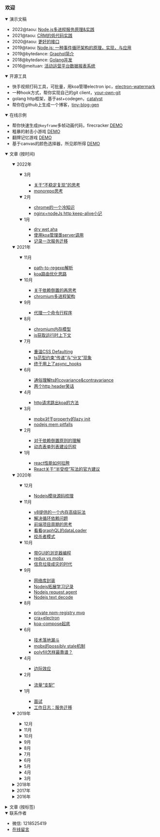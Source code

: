 ### 欢迎

<details open>
    <summary>演示文稿</summary>
    <p>
        <ul>
            <li>
                2022@taou: <a target="_blank" href="https://slides.com/shaomingquan/deck-38a603/">Node.js多进程服务原理&实践</a>
            </li>
            <li>
                2021@taou: <a target="_blank" href="https://slides.com/shaomingquan/deck-4a2b07">CRM的低代码实践</a>
            </li>
            <li>
                2020@taou: <a target="_blank" href="https://slides.com/shaomingquan/deck-0cc907">更好的接口</a>
            </li>
            <li>
                2019@taou: <a target="_blank" href="https://slides.com/shaomingquan/nodejs">Node.js: 一种事件循环架构的原理，实现，与应用</a>
            </li>
            <li>
                2019@bytedance: <a target="_blank" href="https://slides.com/shaomingquan/graphql">Graphql简介</a>
            </li>
            <li>
                2018@bytedance: <a target="_blank" href="https://slides.com/shaomingquan/go-for-jsers-4">Golang并发</a>
            </li>
            <li>
                2016@meituan: <a target="_blank" href="https://slides.com/shaomingquan/echo">活动运营平台数据报表系统</a>
            </li>
        </ul>
    </p>
</details>

<details open>
    <summary>开源工具</summary>
    <p>
    <ul>
        <li>
            快手视频打码工具，可批量，用koa管理electron ipc，<a target="_blank" href="https://github.com/shaomingquan/electron-watermark">electron-watermark</a>
        </li>
        <li>
            一种hook方式，帮你实现自己的git client，<a target="_blank" href="https://github.com/shaomingquan/your-own-git">your-own-git</a>
        </li>
        <li>
            golang http框架，基于ast+codegen，<a target="_blank" href="https://github.com/shaomingquan/catalyst-documentary">catalyst</a>
        </li>
        <li>
            帮你在github上生成一个博客，<a target="_blank" href="https://github.com/shaomingquan/tiny-blog-gen">tiny-blog-gen</a>
        </li>
    </ul>
    </p>
</details>

<details open>
    <summary>在线示例</summary>
    <p>
    <ul>
        <li>
            帮你快速生成<code>@keyframe</code>多帧动画代码，firecracker
            <span class="demo"><a target="_blank" href="http://shaomingquan.github.io/firecracker/">DEMO</a></span>
        </li>
        <li>
            粗暴的射击小游戏
            <span class="demo"><a target="_blank" href="http://shaomingquan.github.io/shotshot/">DEMO</a></span>
        </li>
        <li>
            翻牌记忆游戏
            <span class="demo"><a target="_blank" href="http://shaomingquan.github.io/memgame/">DEMO</a></span>
        </li>
        <li>
            基于canvas的颜色选择器，所见即所得
            <span class="demo"><a target="_blank" href="http://shaomingquan.github.io/canvascolorpicker/">DEMO</a></span>
        </li>
    </ul>
    </p>
</details>
<details open>
    <summary>文章 (按时间)</summary>
    <ul>
        <details open>
    <summary>2022年</summary>
    <ul>
        <details open>
    <summary>3月</summary>
    <ul>
        <ul><li><a href="https://github.com/shaomingquan/articles/blob/master/src/%E5%85%B3%E4%BA%8E%E2%80%9C%E4%B8%8D%E7%A8%B3%E5%AE%9A%E5%A4%8D%E7%8E%B0%E2%80%9D%E7%9A%84%E6%80%9D%E8%80%83.md">关于“不稳定复现”的思考</a><span>&nbsp;</span></li><li><a href="https://github.com/shaomingquan/articles/blob/master/src/monorepo%E6%80%9D%E8%80%83.md">monorepo思考</a><span>&nbsp;</span></li></ul>
    </ul>
</details><details open>
    <summary>2月</summary>
    <ul>
        <ul><li><a href="https://github.com/shaomingquan/articles/blob/master/src/chrome%E7%9A%84%E4%B8%80%E4%B8%AA%E5%86%B7%E7%9F%A5%E8%AF%86.md">chrome的一个冷知识</a><span>&nbsp;</span></li><li><a href="https://github.com/shaomingquan/articles/blob/master/src/nginx%2BnodeJs%20http%20keep-alive%E5%B0%8F%E8%AE%B0.md">nginx+nodeJs http keep-alive小记</a><span>&nbsp;</span></li></ul>
    </ul>
</details><details open>
    <summary>1月</summary>
    <ul>
        <ul><li><a href="https://github.com/shaomingquan/articles/blob/master/src/dry%20wet%20aha.md">dry wet aha</a><span>&nbsp;</span></li><li><a href="https://github.com/shaomingquan/articles/blob/master/src/%E4%BD%BF%E7%94%A8koa%E7%AE%A1%E7%90%86%E7%B1%BBserver%E8%B0%83%E7%94%A8.md">使用koa管理类server调用</a><span>&nbsp;</span></li><li><a href="https://github.com/shaomingquan/articles/blob/master/src/%E8%AE%B0%E5%BD%95%E4%B8%80%E6%AC%A1%E6%9C%8D%E5%8A%A1%E8%BF%81%E7%A7%BB.md">记录一次服务迁移</a><span>&nbsp;</span></li></ul>
    </ul>
</details>
    </ul>
</details><details open>
    <summary>2021年</summary>
    <ul>
        <details open>
    <summary>11月</summary>
    <ul>
        <ul><li><a href="https://github.com/shaomingquan/articles/blob/master/src/path-to-regexp%E8%A7%A3%E6%9E%90.md">path-to-regexp解析</a><span>&nbsp;</span></li><li><a href="https://github.com/shaomingquan/articles/blob/master/src/koa%E8%B7%AF%E7%94%B1%E4%BC%98%E5%8C%96%E6%80%9D%E8%B7%AF.md">koa路由优化思路</a><span>&nbsp;</span></li></ul>
    </ul>
</details><details open>
    <summary>10月</summary>
    <ul>
        <ul><li><a href="https://github.com/shaomingquan/articles/blob/master/src/%E5%85%B3%E4%BA%8E%E4%BE%9D%E8%B5%96%E5%80%92%E7%BD%AE%E7%9A%84%E5%86%8D%E6%80%9D%E8%80%83.md">关于依赖倒置的再思考</a><span>&nbsp;</span></li><li><a href="https://github.com/shaomingquan/articles/blob/master/src/chromium%E5%A4%9A%E8%BF%9B%E7%A8%8B%E6%9E%B6%E6%9E%84.md">chromium多进程架构</a><span>&nbsp;</span></li></ul>
    </ul>
</details><details open>
    <summary>9月</summary>
    <ul>
        <ul><li><a href="https://github.com/shaomingquan/articles/blob/master/src/%E4%BB%A3%E7%90%86%E4%B8%80%E4%B8%AA%E5%91%BD%E4%BB%A4%E8%A1%8C%E7%A8%8B%E5%BA%8F.md">代理一个命令行程序</a><span>&nbsp;</span></li></ul>
    </ul>
</details><details open>
    <summary>8月</summary>
    <ul>
        <ul><li><a href="https://github.com/shaomingquan/articles/blob/master/src/chromium%E5%86%85%E5%AD%98%E6%A8%A1%E5%9E%8B.md">chromium内存模型</a><span>&nbsp;</span></li><li><a href="https://github.com/shaomingquan/articles/blob/master/src/js%E8%8E%B7%E5%8F%96%E8%BF%90%E8%A1%8C%E6%97%B6%E4%B8%8A%E4%B8%8B%E6%96%87.md">js获取运行时上下文</a><span>&nbsp;</span></li></ul>
    </ul>
</details><details open>
    <summary>7月</summary>
    <ul>
        <ul><li><a href="https://github.com/shaomingquan/articles/blob/master/src/%E9%87%8D%E6%B8%A9CSS%20Defaulting.md">重温CSS Defaulting</a><span>&nbsp;</span></li><li><a href="https://github.com/shaomingquan/articles/blob/master/src/ts%E8%8C%83%E5%9E%8B%E7%BA%A6%E6%9D%9F%E2%80%9C%E4%BC%A0%E9%80%92%E2%80%9D%E4%B8%8E%E2%80%9C%E5%88%86%E5%8F%89%E2%80%9D%E7%8E%B0%E8%B1%A1.md">ts范型约束“传递”与“分叉”现象</a><span>&nbsp;</span></li><li><a href="https://github.com/shaomingquan/articles/blob/master/src/%E7%BB%88%E4%BA%8E%E7%94%A8%E4%B8%8A%E4%BA%86async_hooks.md">终于用上了async_hooks</a><span>&nbsp;</span></li></ul>
    </ul>
</details><details open>
    <summary>6月</summary>
    <ul>
        <ul><li><a href="https://github.com/shaomingquan/articles/blob/master/src/%E9%80%9A%E4%BF%97%E7%90%86%E8%A7%A3ts%E7%9A%84covariance%26contravariance.md">通俗理解ts的covariance&contravariance</a><span>&nbsp;</span></li><li><a href="https://github.com/shaomingquan/articles/blob/master/src/%E4%B8%A4%E4%B8%AAhttp%20header%E7%AC%91%E8%AF%9D.md">两个http header笑话</a><span>&nbsp;</span></li></ul>
    </ul>
</details><details open>
    <summary>4月</summary>
    <ul>
        <ul><li><a href="https://github.com/shaomingquan/articles/blob/master/src/http%E8%AF%B7%E6%B1%82%E8%B7%B3%E5%87%BAkoa%E7%9A%84%E6%96%B9%E6%B3%95.md">http请求跳出koa的方法</a><span>&nbsp;</span></li></ul>
    </ul>
</details><details open>
    <summary>3月</summary>
    <ul>
        <ul><li><a href="https://github.com/shaomingquan/articles/blob/master/src/mobx%E5%AF%B9%E4%BA%8Eproperty%E7%9A%84lazy%20init.md">mobx对于property的lazy init</a><span>&nbsp;</span></li><li><a href="https://github.com/shaomingquan/articles/blob/master/src/nodejs%20mem%20pitfalls.md">nodejs mem pitfalls</a><span>&nbsp;</span></li></ul>
    </ul>
</details><details open>
    <summary>2月</summary>
    <ul>
        <ul><li><a href="https://github.com/shaomingquan/articles/blob/master/src/%E5%AF%B9%E4%BA%8E%E4%BE%9D%E8%B5%96%E5%80%92%E7%BD%AE%E5%8E%9F%E5%88%99%E7%9A%84%E7%90%86%E8%A7%A3.md">对于依赖倒置原则的理解</a><span>&nbsp;</span></li><li><a href="https://github.com/shaomingquan/articles/blob/master/src/%E5%8A%A8%E6%80%81%E8%A1%A8%E5%8D%95%E5%88%97%E8%A1%A8%E5%BB%BA%E8%AE%BE%E5%8E%86%E7%A8%8B.md">动态表单列表建设历程</a><span>&nbsp;</span></li></ul>
    </ul>
</details><details open>
    <summary>1月</summary>
    <ul>
        <ul><li><a href="https://github.com/shaomingquan/articles/blob/master/src/react%E6%80%A7%E8%83%BD%E5%A6%82%E4%BD%95%E6%8B%89%E8%83%AF.md">react性能如何拉胯</a><span>&nbsp;</span></li><li><a href="https://github.com/shaomingquan/articles/blob/master/src/React%E5%85%B3%E4%BA%8E%E2%80%9C%E5%8D%8A%E5%8F%97%E6%8E%A7%E2%80%9D%E5%86%99%E6%B3%95%E7%9A%84%E5%AE%98%E6%96%B9%E5%BB%BA%E8%AE%AE.md">React关于“半受控”写法的官方建议</a><span>&nbsp;</span></li></ul>
    </ul>
</details>
    </ul>
</details><details open>
    <summary>2020年</summary>
    <ul>
        <details open>
    <summary>12月</summary>
    <ul>
        <ul><li><a href="https://github.com/shaomingquan/articles/blob/master/src/Nodejs%E6%A8%A1%E5%9D%97%E6%BA%90%E7%A0%81%E6%A2%B3%E7%90%86.md">Nodejs模块源码梳理</a><span>&nbsp;</span></li></ul>
    </ul>
</details><details open>
    <summary>11月</summary>
    <ul>
        <ul><li><a href="https://github.com/shaomingquan/articles/blob/master/src/v8%E6%8F%90%E4%BE%9B%E7%9A%84%E4%B8%80%E4%B8%AA%E5%86%85%E5%AD%98%E9%AB%98%E7%BA%A7%E7%8E%A9%E6%B3%95.md">v8提供的一个内存高级玩法</a><span>&nbsp;</span></li><li><a href="https://github.com/shaomingquan/articles/blob/master/src/%E8%A7%A3%E5%86%B3%E5%BE%AA%E7%8E%AF%E4%BE%9D%E8%B5%96%E9%97%AE%E9%A2%98.md">解决循环依赖问题</a><span>&nbsp;</span></li><li><a href="https://github.com/shaomingquan/articles/blob/master/src/%E5%89%8D%E7%AB%AF%E9%A1%B9%E7%9B%AE%E5%91%A8%E6%9C%9F%E7%9A%84%E6%80%9D%E8%80%83.md">前端项目周期的思考</a><span>&nbsp;</span></li><li><a href="https://github.com/shaomingquan/articles/blob/master/src/%E7%9C%8B%E7%9C%8BgraphQL%E7%9A%84dataLoader.md">看看graphQL的dataLoader</a><span>&nbsp;</span></li><li><a href="https://github.com/shaomingquan/articles/blob/master/src/%E7%BB%9E%E6%9D%80%E8%80%85%E6%A8%A1%E5%BC%8F.md">绞杀者模式</a><span>&nbsp;</span></li></ul>
    </ul>
</details><details open>
    <summary>10月</summary>
    <ul>
        <ul><li><a href="https://github.com/shaomingquan/articles/blob/master/src/%E5%B8%A6GUI%E7%9A%84%E6%B5%8F%E8%A7%88%E5%99%A8%E7%BC%96%E7%A8%8B.md">带GUI的浏览器编程</a><span>&nbsp;</span></li><li><a href="https://github.com/shaomingquan/articles/blob/master/src/redux%20vs%20mobx.md">redux vs mobx</a><span>&nbsp;</span></li><li><a href="https://github.com/shaomingquan/articles/blob/master/src/%E4%BF%A1%E6%81%AF%E5%9E%83%E5%9C%BE%E6%88%90%E7%81%BE%E7%9A%84%E6%97%B6%E4%BB%A3.md">信息垃圾成灾的时代</a><span>&nbsp;</span></li></ul>
    </ul>
</details><details open>
    <summary>9月</summary>
    <ul>
        <ul><li><a href="https://github.com/shaomingquan/articles/blob/master/src/%E7%BD%91%E7%BB%9C%E5%BA%93%E5%B0%81%E8%A3%85.md">网络库封装</a><span>&nbsp;</span></li><li><a href="https://github.com/shaomingquan/articles/blob/master/src/Nodejs%E6%8B%93%E5%B1%95%E5%AD%A6%E4%B9%A0%E8%AE%B0%E5%BD%95.md">Nodejs拓展学习记录</a><span>&nbsp;</span></li><li><a href="https://github.com/shaomingquan/articles/blob/master/src/Nodejs%20request%20agent.md">Nodejs request agent</a><span>&nbsp;</span></li><li><a href="https://github.com/shaomingquan/articles/blob/master/src/Nodejs%20text%20decode.md">Nodejs text decode</a><span>&nbsp;</span></li></ul>
    </ul>
</details><details open>
    <summary>8月</summary>
    <ul>
        <ul><li><a href="https://github.com/shaomingquan/articles/blob/master/src/private%20npm-registry%20mvp.md">private npm-registry mvp</a><span>&nbsp;</span></li><li><a href="https://github.com/shaomingquan/articles/blob/master/src/cra%2Belectron.md">cra+electron</a><span>&nbsp;</span></li><li><a href="https://github.com/shaomingquan/articles/blob/master/src/koa-compose%E8%B5%B7%E5%BA%95.md">koa-compose起底</a><span>&nbsp;</span></li></ul>
    </ul>
</details><details open>
    <summary>6月</summary>
    <ul>
        <ul><li><a href="https://github.com/shaomingquan/articles/blob/master/src/%E6%8A%80%E6%9C%AF%E8%90%BD%E5%9C%B0%E6%BC%8F%E6%96%97.md">技术落地漏斗</a><span>&nbsp;</span></li><li><a href="https://github.com/shaomingquan/articles/blob/master/src/mobx%E7%9A%84possibly%20stale%E6%9C%BA%E5%88%B6.md">mobx的possibly stale机制</a><span>&nbsp;</span></li><li><a href="https://github.com/shaomingquan/articles/blob/master/src/polyfill%E6%80%8E%E6%A0%B7%E6%9C%80%E9%9D%A0%E8%B0%B1%EF%BC%9F.md">polyfill怎样最靠谱？</a><span>&nbsp;</span></li></ul>
    </ul>
</details><details open>
    <summary>4月</summary>
    <ul>
        <ul><li><a href="https://github.com/shaomingquan/articles/blob/master/src/%E8%BE%B9%E9%99%85%E6%95%88%E5%BA%94.md">边际效应</a><span>&nbsp;</span></li></ul>
    </ul>
</details><details open>
    <summary>2月</summary>
    <ul>
        <ul><li><a href="https://github.com/shaomingquan/articles/blob/master/src/%E6%B5%81%E9%87%8F%E2%80%9C%E6%94%AF%E9%85%8D%E2%80%9D.md">流量“支配”</a><span>&nbsp;</span></li></ul>
    </ul>
</details><details open>
    <summary>1月</summary>
    <ul>
        <ul><li><a href="https://github.com/shaomingquan/articles/blob/master/src/%E9%9D%A2%E8%AF%95.md">面试</a><span>&nbsp;</span></li><li><a href="https://github.com/shaomingquan/articles/blob/master/src/%E5%B7%A5%E4%BD%9C%E6%97%A5%E5%BF%97%EF%BC%9A%E6%9C%8D%E5%8A%A1%E8%BF%81%E7%A7%BB.md">工作日志：服务迁移</a><span>&nbsp;</span></li></ul>
    </ul>
</details>
    </ul>
</details><details open>
    <summary>2019年</summary>
    <ul>
        <details >
    <summary>12月</summary>
    <ul>
        <ul><li><a href="https://github.com/shaomingquan/articles/blob/master/src/%E9%87%91%E5%AD%97%E5%A1%94%E5%8E%9F%E7%90%86.md">金字塔原理</a><span>&nbsp;</span></li><li><a href="https://github.com/shaomingquan/articles/blob/master/src/%E5%B7%A5%E4%BD%9C%E6%97%A5%E5%BF%97%EF%BC%9A%E5%BC%82%E6%AD%A5%E4%BC%98%E5%85%88.md">工作日志：异步优先</a><span>&nbsp;</span></li></ul>
    </ul>
</details><details >
    <summary>11月</summary>
    <ul>
        <ul><li><a href="https://github.com/shaomingquan/articles/blob/master/src/%E5%B7%A5%E4%BD%9C%E6%97%A5%E5%BF%97%EF%BC%9Apc%E7%BD%91%E7%AB%99%E4%BC%98%E5%8C%961.0.md">工作日志：pc网站优化1.0</a><span>&nbsp;</span></li><li><a href="https://github.com/shaomingquan/articles/blob/master/src/lazy%20programming.md">lazy programming</a><span>&nbsp;</span></li></ul>
    </ul>
</details><details >
    <summary>10月</summary>
    <ul>
        <ul><li><a href="https://github.com/shaomingquan/articles/blob/master/src/redux%20history%E5%8F%8C%E5%90%91%E7%BB%91%E5%AE%9A%E6%8A%BD%E8%B1%A1.md">redux history双向绑定抽象</a><span>&nbsp;</span></li><li><a href="https://github.com/shaomingquan/articles/blob/master/src/react%E4%BA%8B%E4%BB%B6%E7%9A%84%E5%87%A0%E4%B8%AA%E5%9D%91.md">react事件的几个坑</a><span>&nbsp;</span></li><li><a href="https://github.com/shaomingquan/articles/blob/master/src/%E5%85%B3%E4%BA%8E%E6%95%8F%E6%8D%B7%E5%BC%80%E5%8F%91%E5%AE%9E%E8%B7%B5%E7%9A%84%E4%B8%80%E4%BA%9B%E6%80%9D%E8%80%83.md">关于敏捷开发实践的一些思考</a><span>&nbsp;</span></li><li><a href="https://github.com/shaomingquan/articles/blob/master/src/%E5%85%B3%E4%BA%8E%E8%BD%AF%E4%BB%B6%E8%AE%BE%E8%AE%A1%E2%80%9C%E8%87%AD%E5%91%B3%E2%80%9D%E7%9A%84%E4%B8%80%E4%BA%9B%E6%80%9D%E8%80%83.md">关于软件设计“臭味”的一些思考</a><span>&nbsp;</span></li></ul>
    </ul>
</details><details >
    <summary>9月</summary>
    <ul>
        <ul><li><a href="https://github.com/shaomingquan/articles/blob/master/src/%E6%97%A5%E5%B8%B8%EF%BC%881%EF%BC%89.md">日常（1）</a><span>&nbsp;</span></li><li><a href="https://github.com/shaomingquan/articles/blob/master/src/%E5%B7%A5%E4%BD%9C%E6%97%A5%E5%BF%97%EF%BC%9A%E4%B8%80%E6%AC%A1%E6%9B%B2%E6%8A%98%E7%9A%84%E4%B8%8A%E7%BA%BF.md">工作日志：一次曲折的上线</a><span>&nbsp;</span></li><li><a href="https://github.com/shaomingquan/articles/blob/master/src/Nodejs%E4%B8%AD%E5%BC%82%E6%AD%A5%E6%93%8D%E4%BD%9C%E7%9A%84%E5%BA%95%E5%B1%82%E5%B7%AE%E5%88%AB.md">Nodejs中异步操作的底层差别</a><span>&nbsp;</span></li><li><a href="https://github.com/shaomingquan/articles/blob/master/src/react-tabs%E8%AE%BE%E8%AE%A1%E8%A7%A3%E8%AF%BB.md">react-tabs设计解读</a><span>&nbsp;</span></li><li><a href="https://github.com/shaomingquan/articles/blob/master/src/Nodejs%E4%B8%AD%E7%9A%84%E5%BE%AA%E7%8E%AF%E5%BC%95%E7%94%A8.md">Nodejs中的循环引用</a><span>&nbsp;</span></li></ul>
    </ul>
</details><details >
    <summary>8月</summary>
    <ul>
        <ul><li><a href="https://github.com/shaomingquan/articles/blob/master/src/%E6%96%87%E6%A1%A3%E9%98%85%E8%AF%BB%EF%BC%9Areact%20hooks.md">文档阅读：react hooks</a><span>&nbsp;</span></li></ul>
    </ul>
</details><details >
    <summary>7月</summary>
    <ul>
        <ul><li><a href="https://github.com/shaomingquan/articles/blob/master/src/%E5%8D%9A%E5%AE%A2%E7%BF%BB%E8%AF%91%EF%BC%9A%E5%85%B3%E4%BA%8Enpm%E5%AE%89%E5%85%A8%E6%80%A7%E7%9A%84%E5%8D%81%E4%B8%AA%E6%9C%80%E4%BD%B3%E5%AE%9E%E8%B7%B5.md">博客翻译：关于npm安全性的十个最佳实践</a><span>&nbsp;</span></li><li><a href="https://github.com/shaomingquan/articles/blob/master/src/%E6%95%B0%E6%8D%AE%E4%BA%A7%E5%93%81%E7%9A%84%E7%BB%9F%E4%B8%80%E5%A4%8D%E7%9B%98.md">数据产品的统一复盘</a><span>&nbsp;</span></li></ul>
    </ul>
</details><details >
    <summary>6月</summary>
    <ul>
        <ul><li><a href="https://github.com/shaomingquan/articles/blob/master/src/%E8%BF%99%E4%B8%89%E5%B9%B4.md">这三年</a><span>&nbsp;</span></li><li><a href="https://github.com/shaomingquan/articles/blob/master/src/%E5%8D%9A%E5%AE%A2%E7%BF%BB%E8%AF%91%EF%BC%9Amobx%2Breact%E7%9A%84%E6%9C%80%E4%BD%B3%E5%AE%9E%E8%B7%B5.md">博客翻译：mobx+react的最佳实践</a><span>&nbsp;</span></li></ul>
    </ul>
</details><details >
    <summary>5月</summary>
    <ul>
        <ul><li><a href="https://github.com/shaomingquan/articles/blob/master/src/app%E9%A1%B5%E9%9D%A2%E6%A0%88%E7%AE%A1%E7%90%86%E6%80%9D%E8%B7%AF.md">app页面栈管理思路</a><span>&nbsp;</span></li><li><a href="https://github.com/shaomingquan/articles/blob/master/src/optimize%20pipeline%20cheatSheet.md">optimize pipeline cheatSheet</a><span>&nbsp;</span></li><li><a href="https://github.com/shaomingquan/articles/blob/master/src/%E5%B0%8F%E7%A8%8B%E5%BA%8F%E6%9D%82%E8%B0%88.md">小程序杂谈</a><span>&nbsp;</span></li></ul>
    </ul>
</details><details >
    <summary>4月</summary>
    <ul>
        <ul><li><a href="https://github.com/shaomingquan/articles/blob/master/src/%E6%89%BE%E4%B8%AA%E6%96%B9%E5%BC%8F%E9%99%8D%E4%BD%8E%E4%BD%A0%E7%9A%84%E5%BF%83%E6%99%BA%E6%A8%A1%E5%9E%8B%E5%A4%8D%E6%9D%82%E5%BA%A6.md">找个方式降低你的心智模型复杂度</a><span>&nbsp;</span></li><li><a href="https://github.com/shaomingquan/articles/blob/master/src/9102%E4%BA%86%EF%BC%8C%E6%88%91%E6%8A%8A%E8%BF%99%E4%B8%AA%E5%89%8D%E7%AB%AF%E9%A1%B9%E7%9B%AE%E5%A4%8D%E4%B8%AA%E7%9B%98.md">9102了，我把这个前端项目复个盘</a><span>&nbsp;</span></li></ul>
    </ul>
</details><details >
    <summary>3月</summary>
    <ul>
        <ul><li><a href="https://github.com/shaomingquan/articles/blob/master/src/graphQL%E7%AE%80%E6%9E%90.md">graphQL简析</a><span>&nbsp;</span></li></ul>
    </ul>
</details>
    </ul>
</details><details >
    <summary>2018年</summary>
    <ul>
        <details >
    <summary>12月</summary>
    <ul>
        <ul><li><a href="https://github.com/shaomingquan/articles/blob/master/src/%E5%8D%9A%E5%AE%A2%E7%BF%BB%E8%AF%91%EF%BC%9A%E4%BD%8D%E6%93%8D%E4%BD%9C%E7%AE%97%E6%B3%95.md">博客翻译：位操作算法</a><span>&nbsp;</span></li></ul>
    </ul>
</details><details >
    <summary>11月</summary>
    <ul>
        <ul><li><a href="https://github.com/shaomingquan/articles/blob/master/src/ss%E6%90%AD%E5%BB%BA%E5%BF%AB%E9%80%9F%E6%95%99%E7%A8%8B.md">ss搭建快速教程</a><span>&nbsp;</span></li></ul>
    </ul>
</details><details >
    <summary>10月</summary>
    <ul>
        <ul><li><a href="https://github.com/shaomingquan/articles/blob/master/src/%E5%8E%BB%E9%99%A4%E6%BB%9A%E5%8A%A8%E7%95%99%E7%99%BD.md">去除滚动留白</a><span>&nbsp;</span></li><li><a href="https://github.com/shaomingquan/articles/blob/master/src/go%20underscore%E8%A7%A3%E6%9E%90--go%20reflect%E9%AA%9A%E6%93%8D%E4%BD%9C.md">go underscore解析--go reflect骚操作</a><span>&nbsp;</span></li></ul>
    </ul>
</details><details >
    <summary>9月</summary>
    <ul>
        <ul><li><a href="https://github.com/shaomingquan/articles/blob/master/src/%E8%BF%99%E4%B8%AA%E9%A1%B9%E7%9B%AE%E5%B7%AE%E7%82%B9%E5%B4%A9%E4%BA%86.md">这个项目差点崩了</a><span>&nbsp;</span></li></ul>
    </ul>
</details><details >
    <summary>8月</summary>
    <ul>
        <ul><li><a href="https://github.com/shaomingquan/articles/blob/master/src/go%20%E5%B9%B6%E5%8F%91.md">go 并发</a><span>&nbsp;</span></li><li><a href="https://github.com/shaomingquan/articles/blob/master/src/golang%20range%E7%9A%84%E5%9D%91.md">golang range的坑</a><span>&nbsp;</span></li><li><a href="https://github.com/shaomingquan/articles/blob/master/src/go%20%E6%8C%87%E9%92%88%E5%8D%87%E7%BA%A7.md">go 指针升级</a><span>&nbsp;</span></li></ul>
    </ul>
</details><details >
    <summary>5月</summary>
    <ul>
        <ul><li><a href="https://github.com/shaomingquan/articles/blob/master/src/%E5%85%B3%E4%BA%8Ego%E7%9A%84append%E5%9D%91%E7%9A%84%E5%90%AF%E7%A4%BA.md">关于go的append坑的启示</a><span>&nbsp;</span></li></ul>
    </ul>
</details><details >
    <summary>4月</summary>
    <ul>
        <ul><li><a href="https://github.com/shaomingquan/articles/blob/master/src/%E7%9F%A5%E8%AF%86%E5%9B%BE%E8%B0%B1%E8%B0%83%E7%A0%94.md">知识图谱调研</a><span>&nbsp;</span></li></ul>
    </ul>
</details><details >
    <summary>1月</summary>
    <ul>
        <ul><li><a href="https://github.com/shaomingquan/articles/blob/master/src/%E4%B8%80%E7%A7%8D%E8%87%AA%E5%AE%9A%E4%B9%89%E7%B4%A2%E5%BC%95%E7%9A%84%E6%96%B9%E6%A1%88.md">一种自定义索引的方案</a><span>&nbsp;</span></li></ul>
    </ul>
</details>
    </ul>
</details><details >
    <summary>2017年</summary>
    <ul>
        <details >
    <summary>12月</summary>
    <ul>
        <ul><li><a href="https://github.com/shaomingquan/articles/blob/master/src/%E4%BA%AC%E4%B8%9Ctech%20day%202017%E5%8F%82%E4%BC%9A%E8%AE%B0%E5%BD%95.md">京东tech day 2017参会记录</a><span>&nbsp;</span></li><li><a href="https://github.com/shaomingquan/articles/blob/master/src/%E8%AF%B4%E4%B8%80%E4%B8%AA%E7%AE%80%E5%8D%95%E7%9A%84%E8%A7%A3%E8%80%A6%E6%A8%A1%E5%9E%8B.md">说一个简单的解耦模型</a><span>&nbsp;</span></li><li><a href="https://github.com/shaomingquan/articles/blob/master/src/2017-11-24%20%E9%9D%92%E5%B2%9B%E4%B8%89%E6%97%A5%E8%A1%8C.md">2017-11-24 青岛三日行</a><span>&nbsp;</span></li></ul>
    </ul>
</details><details >
    <summary>7月</summary>
    <ul>
        <ul><li><a href="https://github.com/shaomingquan/articles/blob/master/src/%E5%B7%A5%E4%BD%9C%E7%AC%AC%E4%B8%80%E5%B9%B4%E7%9A%84%E4%B8%80%E4%BA%9B%E6%80%9D%E8%80%83.md">工作第一年的一些思考</a><span>&nbsp;</span></li><li><a href="https://github.com/shaomingquan/articles/blob/master/src/%E4%B8%80%E4%B8%AA%E5%BB%B6%E8%BF%9F%E5%93%8D%E5%BA%94%E5%BC%95%E5%8F%91%E7%9A%84%E6%80%9D%E8%80%83.md">一个延迟响应引发的思考</a><span>&nbsp;</span></li></ul>
    </ul>
</details><details >
    <summary>5月</summary>
    <ul>
        <ul><li><a href="https://github.com/shaomingquan/articles/blob/master/src/%E8%B0%88%E8%B0%88webassembly.md">谈谈webassembly</a><span>&nbsp;</span></li></ul>
    </ul>
</details><details >
    <summary>2月</summary>
    <ul>
        <ul><li><a href="https://github.com/shaomingquan/articles/blob/master/src/%E7%AE%80%E8%B0%88js%E9%80%92%E5%BD%92%E4%BC%98%E5%8C%96.md">简谈js递归优化</a><span>&nbsp;</span></li></ul>
    </ul>
</details>
    </ul>
</details><details >
    <summary>2016年</summary>
    <ul>
        <details >
    <summary>12月</summary>
    <ul>
        <ul><li><a href="https://github.com/shaomingquan/articles/blob/master/src/%E9%AC%BC%E7%95%9C%E4%B8%8D%E5%AE%8C%E5%85%A8%E6%8C%87%E5%8D%97.md">鬼畜不完全指南</a><span>&nbsp;</span></li><li><a href="https://github.com/shaomingquan/articles/blob/master/src/%E9%87%8D%E6%96%B0%E6%80%9D%E8%80%83%E5%9C%B0%E5%9D%80%E6%A0%8F.md">重新思考地址栏</a><span>&nbsp;</span></li><li><a href="https://github.com/shaomingquan/articles/blob/master/src/%E8%B7%9F%E4%BB%8E%E2%80%9C%E9%BB%98%E8%AE%A4%E2%80%9D.md">跟从“默认”</a><span>&nbsp;</span></li></ul>
    </ul>
</details><details >
    <summary>10月</summary>
    <ul>
        <ul><li><a href="https://github.com/shaomingquan/articles/blob/master/src/%E8%A7%86%E5%B7%AE%E6%BB%9A%E5%8A%A8%E7%9A%84n%E7%A7%8D%E5%AE%9E%E7%8E%B0.md">视差滚动的n种实现</a><span>&nbsp;</span></li><li><a href="https://github.com/shaomingquan/articles/blob/master/src/%E4%BB%A3%E7%A0%81review%E6%97%B6%E9%9C%80%E8%A6%81%E6%B3%A8%E6%84%8F%E7%9A%84%E5%87%A0%E4%B8%AA%E7%82%B9.md">代码review时需要注意的几个点</a><span>&nbsp;</span></li></ul>
    </ul>
</details><details >
    <summary>8月</summary>
    <ul>
        <ul><li><a href="https://github.com/shaomingquan/articles/blob/master/src/30%E8%A1%8C%E5%AE%9E%E7%8E%B0ejs%E5%BC%8F%E6%A8%A1%E6%9D%BF%E5%BC%95%E6%93%8E.md">30行实现ejs式模板引擎</a><span>&nbsp;</span></li><li><a href="https://github.com/shaomingquan/articles/blob/master/src/%E4%BA%A4%E4%BA%92%E4%B8%AD%E7%9A%84%E6%8E%A0%E8%BF%87%E6%95%88%E6%9E%9C.md">交互中的掠过效果</a><span>&nbsp;</span></li></ul>
    </ul>
</details><details >
    <summary>7月</summary>
    <ul>
        <ul><li><a href="https://github.com/shaomingquan/articles/blob/master/src/%E6%89%AF%E6%B7%A1%E4%BA%A4%E4%BA%92%E5%90%88%E9%9B%86.md">扯淡交互合集</a><span>&nbsp;</span></li><li><a href="https://github.com/shaomingquan/articles/blob/master/src/%E6%88%91%E4%B8%BA%E5%95%A5%E4%B8%8D%E7%94%A8%E5%AE%89%E5%8D%93.md">我为啥不用安卓</a><span>&nbsp;</span></li><li><a href="https://github.com/shaomingquan/articles/blob/master/src/Webpack%E7%BA%BF%E4%B8%8A%E7%BA%BF%E4%B8%8B%E7%AD%96%E7%95%A5.md">Webpack线上线下策略</a><span>&nbsp;</span></li></ul>
    </ul>
</details><details >
    <summary>6月</summary>
    <ul>
        <ul><li><a href="https://github.com/shaomingquan/articles/blob/master/src/%E7%BA%AFcss%E5%AE%9E%E7%8E%B0%E6%9B%B2%E7%BA%BF%E8%B7%AF%E5%BE%84.md">纯css实现曲线路径</a><span>&nbsp;</span></li></ul>
    </ul>
</details>
    </ul>
</details>
    </ul>
</details><details >
    <summary>文章 (按标签)</summary>
    <ul>
        <details >
    <summary>生活</summary>
    <ul>
        <ul><li><a href="https://github.com/shaomingquan/articles/blob/master/src/%E6%97%A5%E5%B8%B8%EF%BC%881%EF%BC%89.md">日常（1）</a><span>&nbsp;[2019-9-30]</span></li><li><a href="https://github.com/shaomingquan/articles/blob/master/src/2017-11-24%20%E9%9D%92%E5%B2%9B%E4%B8%89%E6%97%A5%E8%A1%8C.md">2017-11-24 青岛三日行</a><span>&nbsp;[2017-12-2]</span></li></ul>
    </ul>
</details><details >
    <summary>javascript</summary>
    <ul>
        <ul><li><a href="https://github.com/shaomingquan/articles/blob/master/src/mobx%E5%AF%B9%E4%BA%8Eproperty%E7%9A%84lazy%20init.md">mobx对于property的lazy init</a><span>&nbsp;[2021-3-15]</span></li><li><a href="https://github.com/shaomingquan/articles/blob/master/src/nodejs%20mem%20pitfalls.md">nodejs mem pitfalls</a><span>&nbsp;[2021-3-11]</span></li><li><a href="https://github.com/shaomingquan/articles/blob/master/src/react%E6%80%A7%E8%83%BD%E5%A6%82%E4%BD%95%E6%8B%89%E8%83%AF.md">react性能如何拉胯</a><span>&nbsp;[2021-1-9]</span></li><li><a href="https://github.com/shaomingquan/articles/blob/master/src/React%E5%85%B3%E4%BA%8E%E2%80%9C%E5%8D%8A%E5%8F%97%E6%8E%A7%E2%80%9D%E5%86%99%E6%B3%95%E7%9A%84%E5%AE%98%E6%96%B9%E5%BB%BA%E8%AE%AE.md">React关于“半受控”写法的官方建议</a><span>&nbsp;[2021-1-4]</span></li><li><a href="https://github.com/shaomingquan/articles/blob/master/src/v8%E6%8F%90%E4%BE%9B%E7%9A%84%E4%B8%80%E4%B8%AA%E5%86%85%E5%AD%98%E9%AB%98%E7%BA%A7%E7%8E%A9%E6%B3%95.md">v8提供的一个内存高级玩法</a><span>&nbsp;[2020-11-28]</span></li><li><a href="https://github.com/shaomingquan/articles/blob/master/src/%E8%A7%A3%E5%86%B3%E5%BE%AA%E7%8E%AF%E4%BE%9D%E8%B5%96%E9%97%AE%E9%A2%98.md">解决循环依赖问题</a><span>&nbsp;[2020-11-26]</span></li><li><a href="https://github.com/shaomingquan/articles/blob/master/src/%E7%9C%8B%E7%9C%8BgraphQL%E7%9A%84dataLoader.md">看看graphQL的dataLoader</a><span>&nbsp;[2020-11-5]</span></li><li><a href="https://github.com/shaomingquan/articles/blob/master/src/cra%2Belectron.md">cra+electron</a><span>&nbsp;[2020-8-12]</span></li><li><a href="https://github.com/shaomingquan/articles/blob/master/src/mobx%E7%9A%84possibly%20stale%E6%9C%BA%E5%88%B6.md">mobx的possibly stale机制</a><span>&nbsp;[2020-6-18]</span></li><li><a href="https://github.com/shaomingquan/articles/blob/master/src/polyfill%E6%80%8E%E6%A0%B7%E6%9C%80%E9%9D%A0%E8%B0%B1%EF%BC%9F.md">polyfill怎样最靠谱？</a><span>&nbsp;[2020-6-7]</span></li><li><a href="https://github.com/shaomingquan/articles/blob/master/src/redux%20history%E5%8F%8C%E5%90%91%E7%BB%91%E5%AE%9A%E6%8A%BD%E8%B1%A1.md">redux history双向绑定抽象</a><span>&nbsp;[2019-10-29]</span></li><li><a href="https://github.com/shaomingquan/articles/blob/master/src/react%E4%BA%8B%E4%BB%B6%E7%9A%84%E5%87%A0%E4%B8%AA%E5%9D%91.md">react事件的几个坑</a><span>&nbsp;[2019-10-22]</span></li><li><a href="https://github.com/shaomingquan/articles/blob/master/src/react-tabs%E8%AE%BE%E8%AE%A1%E8%A7%A3%E8%AF%BB.md">react-tabs设计解读</a><span>&nbsp;[2019-9-12]</span></li><li><a href="https://github.com/shaomingquan/articles/blob/master/src/%E6%96%87%E6%A1%A3%E9%98%85%E8%AF%BB%EF%BC%9Areact%20hooks.md">文档阅读：react hooks</a><span>&nbsp;[2019-8-5]</span></li><li><a href="https://github.com/shaomingquan/articles/blob/master/src/app%E9%A1%B5%E9%9D%A2%E6%A0%88%E7%AE%A1%E7%90%86%E6%80%9D%E8%B7%AF.md">app页面栈管理思路</a><span>&nbsp;[2019-5-23]</span></li><li><a href="https://github.com/shaomingquan/articles/blob/master/src/optimize%20pipeline%20cheatSheet.md">optimize pipeline cheatSheet</a><span>&nbsp;[2019-5-21]</span></li><li><a href="https://github.com/shaomingquan/articles/blob/master/src/graphQL%E7%AE%80%E6%9E%90.md">graphQL简析</a><span>&nbsp;[2019-3-20]</span></li><li><a href="https://github.com/shaomingquan/articles/blob/master/src/%E7%9F%A5%E8%AF%86%E5%9B%BE%E8%B0%B1%E8%B0%83%E7%A0%94.md">知识图谱调研</a><span>&nbsp;[2018-4-30]</span></li><li><a href="https://github.com/shaomingquan/articles/blob/master/src/%E8%AF%B4%E4%B8%80%E4%B8%AA%E7%AE%80%E5%8D%95%E7%9A%84%E8%A7%A3%E8%80%A6%E6%A8%A1%E5%9E%8B.md">说一个简单的解耦模型</a><span>&nbsp;[2017-12-7]</span></li><li><a href="https://github.com/shaomingquan/articles/blob/master/src/%E8%B0%88%E8%B0%88webassembly.md">谈谈webassembly</a><span>&nbsp;[2017-5-24]</span></li><li><a href="https://github.com/shaomingquan/articles/blob/master/src/%E7%AE%80%E8%B0%88js%E9%80%92%E5%BD%92%E4%BC%98%E5%8C%96.md">简谈js递归优化</a><span>&nbsp;[2017-2-2]</span></li><li><a href="https://github.com/shaomingquan/articles/blob/master/src/%E4%BB%A3%E7%A0%81review%E6%97%B6%E9%9C%80%E8%A6%81%E6%B3%A8%E6%84%8F%E7%9A%84%E5%87%A0%E4%B8%AA%E7%82%B9.md">代码review时需要注意的几个点</a><span>&nbsp;[2016-10-9]</span></li><li><a href="https://github.com/shaomingquan/articles/blob/master/src/30%E8%A1%8C%E5%AE%9E%E7%8E%B0ejs%E5%BC%8F%E6%A8%A1%E6%9D%BF%E5%BC%95%E6%93%8E.md">30行实现ejs式模板引擎</a><span>&nbsp;[2016-8-20]</span></li><li><a href="https://github.com/shaomingquan/articles/blob/master/src/%E4%BA%A4%E4%BA%92%E4%B8%AD%E7%9A%84%E6%8E%A0%E8%BF%87%E6%95%88%E6%9E%9C.md">交互中的掠过效果</a><span>&nbsp;[2016-8-2]</span></li><li><a href="https://github.com/shaomingquan/articles/blob/master/src/Webpack%E7%BA%BF%E4%B8%8A%E7%BA%BF%E4%B8%8B%E7%AD%96%E7%95%A5.md">Webpack线上线下策略</a><span>&nbsp;[2016-7-2]</span></li></ul>
    </ul>
</details><details >
    <summary>思考</summary>
    <ul>
        <ul><li><a href="https://github.com/shaomingquan/articles/blob/master/src/%E5%85%B3%E4%BA%8E%E2%80%9C%E4%B8%8D%E7%A8%B3%E5%AE%9A%E5%A4%8D%E7%8E%B0%E2%80%9D%E7%9A%84%E6%80%9D%E8%80%83.md">关于“不稳定复现”的思考</a><span>&nbsp;[2022-3-27]</span></li><li><a href="https://github.com/shaomingquan/articles/blob/master/src/%E5%85%B3%E4%BA%8E%E4%BE%9D%E8%B5%96%E5%80%92%E7%BD%AE%E7%9A%84%E5%86%8D%E6%80%9D%E8%80%83.md">关于依赖倒置的再思考</a><span>&nbsp;[2021-10-27]</span></li><li><a href="https://github.com/shaomingquan/articles/blob/master/src/%E5%AF%B9%E4%BA%8E%E4%BE%9D%E8%B5%96%E5%80%92%E7%BD%AE%E5%8E%9F%E5%88%99%E7%9A%84%E7%90%86%E8%A7%A3.md">对于依赖倒置原则的理解</a><span>&nbsp;[2021-2-27]</span></li><li><a href="https://github.com/shaomingquan/articles/blob/master/src/%E5%8A%A8%E6%80%81%E8%A1%A8%E5%8D%95%E5%88%97%E8%A1%A8%E5%BB%BA%E8%AE%BE%E5%8E%86%E7%A8%8B.md">动态表单列表建设历程</a><span>&nbsp;[2021-2-4]</span></li><li><a href="https://github.com/shaomingquan/articles/blob/master/src/%E4%BF%A1%E6%81%AF%E5%9E%83%E5%9C%BE%E6%88%90%E7%81%BE%E7%9A%84%E6%97%B6%E4%BB%A3.md">信息垃圾成灾的时代</a><span>&nbsp;[2020-10-6]</span></li><li><a href="https://github.com/shaomingquan/articles/blob/master/src/%E5%B7%A5%E4%BD%9C%E6%97%A5%E5%BF%97%EF%BC%9A%E5%BC%82%E6%AD%A5%E4%BC%98%E5%85%88.md">工作日志：异步优先</a><span>&nbsp;[2019-12-20]</span></li><li><a href="https://github.com/shaomingquan/articles/blob/master/src/%E5%B7%A5%E4%BD%9C%E6%97%A5%E5%BF%97%EF%BC%9Apc%E7%BD%91%E7%AB%99%E4%BC%98%E5%8C%961.0.md">工作日志：pc网站优化1.0</a><span>&nbsp;[2019-11-29]</span></li><li><a href="https://github.com/shaomingquan/articles/blob/master/src/lazy%20programming.md">lazy programming</a><span>&nbsp;[2019-11-8]</span></li><li><a href="https://github.com/shaomingquan/articles/blob/master/src/%E5%85%B3%E4%BA%8E%E6%95%8F%E6%8D%B7%E5%BC%80%E5%8F%91%E5%AE%9E%E8%B7%B5%E7%9A%84%E4%B8%80%E4%BA%9B%E6%80%9D%E8%80%83.md">关于敏捷开发实践的一些思考</a><span>&nbsp;[2019-10-12]</span></li><li><a href="https://github.com/shaomingquan/articles/blob/master/src/%E5%85%B3%E4%BA%8E%E8%BD%AF%E4%BB%B6%E8%AE%BE%E8%AE%A1%E2%80%9C%E8%87%AD%E5%91%B3%E2%80%9D%E7%9A%84%E4%B8%80%E4%BA%9B%E6%80%9D%E8%80%83.md">关于软件设计“臭味”的一些思考</a><span>&nbsp;[2019-10-12]</span></li><li><a href="https://github.com/shaomingquan/articles/blob/master/src/%E8%BF%99%E4%B8%89%E5%B9%B4.md">这三年</a><span>&nbsp;[2019-6-20]</span></li><li><a href="https://github.com/shaomingquan/articles/blob/master/src/%E6%89%BE%E4%B8%AA%E6%96%B9%E5%BC%8F%E9%99%8D%E4%BD%8E%E4%BD%A0%E7%9A%84%E5%BF%83%E6%99%BA%E6%A8%A1%E5%9E%8B%E5%A4%8D%E6%9D%82%E5%BA%A6.md">找个方式降低你的心智模型复杂度</a><span>&nbsp;[2019-4-25]</span></li><li><a href="https://github.com/shaomingquan/articles/blob/master/src/9102%E4%BA%86%EF%BC%8C%E6%88%91%E6%8A%8A%E8%BF%99%E4%B8%AA%E5%89%8D%E7%AB%AF%E9%A1%B9%E7%9B%AE%E5%A4%8D%E4%B8%AA%E7%9B%98.md">9102了，我把这个前端项目复个盘</a><span>&nbsp;[2019-4-13]</span></li><li><a href="https://github.com/shaomingquan/articles/blob/master/src/%E8%BF%99%E4%B8%AA%E9%A1%B9%E7%9B%AE%E5%B7%AE%E7%82%B9%E5%B4%A9%E4%BA%86.md">这个项目差点崩了</a><span>&nbsp;[2018-9-15]</span></li><li><a href="https://github.com/shaomingquan/articles/blob/master/src/%E4%B8%80%E7%A7%8D%E8%87%AA%E5%AE%9A%E4%B9%89%E7%B4%A2%E5%BC%95%E7%9A%84%E6%96%B9%E6%A1%88.md">一种自定义索引的方案</a><span>&nbsp;[2018-1-5]</span></li><li><a href="https://github.com/shaomingquan/articles/blob/master/src/%E4%BA%AC%E4%B8%9Ctech%20day%202017%E5%8F%82%E4%BC%9A%E8%AE%B0%E5%BD%95.md">京东tech day 2017参会记录</a><span>&nbsp;[2017-12-14]</span></li><li><a href="https://github.com/shaomingquan/articles/blob/master/src/%E5%B7%A5%E4%BD%9C%E7%AC%AC%E4%B8%80%E5%B9%B4%E7%9A%84%E4%B8%80%E4%BA%9B%E6%80%9D%E8%80%83.md">工作第一年的一些思考</a><span>&nbsp;[2017-7-23]</span></li><li><a href="https://github.com/shaomingquan/articles/blob/master/src/%E4%B8%80%E4%B8%AA%E5%BB%B6%E8%BF%9F%E5%93%8D%E5%BA%94%E5%BC%95%E5%8F%91%E7%9A%84%E6%80%9D%E8%80%83.md">一个延迟响应引发的思考</a><span>&nbsp;[2017-7-11]</span></li><li><a href="https://github.com/shaomingquan/articles/blob/master/src/%E8%B7%9F%E4%BB%8E%E2%80%9C%E9%BB%98%E8%AE%A4%E2%80%9D.md">跟从“默认”</a><span>&nbsp;[2016-12-2]</span></li><li><a href="https://github.com/shaomingquan/articles/blob/master/src/%E6%89%AF%E6%B7%A1%E4%BA%A4%E4%BA%92%E5%90%88%E9%9B%86.md">扯淡交互合集</a><span>&nbsp;[2016-7-18]</span></li><li><a href="https://github.com/shaomingquan/articles/blob/master/src/%E6%88%91%E4%B8%BA%E5%95%A5%E4%B8%8D%E7%94%A8%E5%AE%89%E5%8D%93.md">我为啥不用安卓</a><span>&nbsp;[2016-7-5]</span></li></ul>
    </ul>
</details><details >
    <summary>nodejs</summary>
    <ul>
        <ul><li><a href="https://github.com/shaomingquan/articles/blob/master/src/chrome%E7%9A%84%E4%B8%80%E4%B8%AA%E5%86%B7%E7%9F%A5%E8%AF%86.md">chrome的一个冷知识</a><span>&nbsp;[2022-2-12]</span></li><li><a href="https://github.com/shaomingquan/articles/blob/master/src/nginx%2BnodeJs%20http%20keep-alive%E5%B0%8F%E8%AE%B0.md">nginx+nodeJs http keep-alive小记</a><span>&nbsp;[2022-2-11]</span></li><li><a href="https://github.com/shaomingquan/articles/blob/master/src/%E4%BD%BF%E7%94%A8koa%E7%AE%A1%E7%90%86%E7%B1%BBserver%E8%B0%83%E7%94%A8.md">使用koa管理类server调用</a><span>&nbsp;[2022-1-24]</span></li><li><a href="https://github.com/shaomingquan/articles/blob/master/src/path-to-regexp%E8%A7%A3%E6%9E%90.md">path-to-regexp解析</a><span>&nbsp;[2021-11-3]</span></li><li><a href="https://github.com/shaomingquan/articles/blob/master/src/koa%E8%B7%AF%E7%94%B1%E4%BC%98%E5%8C%96%E6%80%9D%E8%B7%AF.md">koa路由优化思路</a><span>&nbsp;[2021-11-1]</span></li><li><a href="https://github.com/shaomingquan/articles/blob/master/src/%E4%BB%A3%E7%90%86%E4%B8%80%E4%B8%AA%E5%91%BD%E4%BB%A4%E8%A1%8C%E7%A8%8B%E5%BA%8F.md">代理一个命令行程序</a><span>&nbsp;[2021-9-26]</span></li><li><a href="https://github.com/shaomingquan/articles/blob/master/src/http%E8%AF%B7%E6%B1%82%E8%B7%B3%E5%87%BAkoa%E7%9A%84%E6%96%B9%E6%B3%95.md">http请求跳出koa的方法</a><span>&nbsp;[2021-4-25]</span></li><li><a href="https://github.com/shaomingquan/articles/blob/master/src/Nodejs%E6%A8%A1%E5%9D%97%E6%BA%90%E7%A0%81%E6%A2%B3%E7%90%86.md">Nodejs模块源码梳理</a><span>&nbsp;[2020-12-31]</span></li><li><a href="https://github.com/shaomingquan/articles/blob/master/src/Nodejs%E6%8B%93%E5%B1%95%E5%AD%A6%E4%B9%A0%E8%AE%B0%E5%BD%95.md">Nodejs拓展学习记录</a><span>&nbsp;[2020-9-20]</span></li><li><a href="https://github.com/shaomingquan/articles/blob/master/src/Nodejs%20request%20agent.md">Nodejs request agent</a><span>&nbsp;[2020-9-6]</span></li><li><a href="https://github.com/shaomingquan/articles/blob/master/src/Nodejs%20text%20decode.md">Nodejs text decode</a><span>&nbsp;[2020-9-2]</span></li><li><a href="https://github.com/shaomingquan/articles/blob/master/src/private%20npm-registry%20mvp.md">private npm-registry mvp</a><span>&nbsp;[2020-8-27]</span></li><li><a href="https://github.com/shaomingquan/articles/blob/master/src/koa-compose%E8%B5%B7%E5%BA%95.md">koa-compose起底</a><span>&nbsp;[2020-8-8]</span></li><li><a href="https://github.com/shaomingquan/articles/blob/master/src/Nodejs%E4%B8%AD%E5%BC%82%E6%AD%A5%E6%93%8D%E4%BD%9C%E7%9A%84%E5%BA%95%E5%B1%82%E5%B7%AE%E5%88%AB.md">Nodejs中异步操作的底层差别</a><span>&nbsp;[2019-9-21]</span></li><li><a href="https://github.com/shaomingquan/articles/blob/master/src/Nodejs%E4%B8%AD%E7%9A%84%E5%BE%AA%E7%8E%AF%E5%BC%95%E7%94%A8.md">Nodejs中的循环引用</a><span>&nbsp;[2019-9-2]</span></li></ul>
    </ul>
</details><details >
    <summary>js</summary>
    <ul>
        <ul><li><a href="https://github.com/shaomingquan/articles/blob/master/src/monorepo%E6%80%9D%E8%80%83.md">monorepo思考</a><span>&nbsp;[2022-3-2]</span></li><li><a href="https://github.com/shaomingquan/articles/blob/master/src/chromium%E5%86%85%E5%AD%98%E6%A8%A1%E5%9E%8B.md">chromium内存模型</a><span>&nbsp;[2021-8-31]</span></li><li><a href="https://github.com/shaomingquan/articles/blob/master/src/js%E8%8E%B7%E5%8F%96%E8%BF%90%E8%A1%8C%E6%97%B6%E4%B8%8A%E4%B8%8B%E6%96%87.md">js获取运行时上下文</a><span>&nbsp;[2021-8-24]</span></li><li><a href="https://github.com/shaomingquan/articles/blob/master/src/ts%E8%8C%83%E5%9E%8B%E7%BA%A6%E6%9D%9F%E2%80%9C%E4%BC%A0%E9%80%92%E2%80%9D%E4%B8%8E%E2%80%9C%E5%88%86%E5%8F%89%E2%80%9D%E7%8E%B0%E8%B1%A1.md">ts范型约束“传递”与“分叉”现象</a><span>&nbsp;[2021-7-17]</span></li><li><a href="https://github.com/shaomingquan/articles/blob/master/src/%E7%BB%88%E4%BA%8E%E7%94%A8%E4%B8%8A%E4%BA%86async_hooks.md">终于用上了async_hooks</a><span>&nbsp;[2021-7-14]</span></li><li><a href="https://github.com/shaomingquan/articles/blob/master/src/%E9%80%9A%E4%BF%97%E7%90%86%E8%A7%A3ts%E7%9A%84covariance%26contravariance.md">通俗理解ts的covariance&contravariance</a><span>&nbsp;[2021-6-29]</span></li><li><a href="https://github.com/shaomingquan/articles/blob/master/src/%E5%B8%A6GUI%E7%9A%84%E6%B5%8F%E8%A7%88%E5%99%A8%E7%BC%96%E7%A8%8B.md">带GUI的浏览器编程</a><span>&nbsp;[2020-10-10]</span></li><li><a href="https://github.com/shaomingquan/articles/blob/master/src/redux%20vs%20mobx.md">redux vs mobx</a><span>&nbsp;[2020-10-6]</span></li></ul>
    </ul>
</details><details >
    <summary>软件</summary>
    <ul>
        <ul><li><a href="https://github.com/shaomingquan/articles/blob/master/src/dry%20wet%20aha.md">dry wet aha</a><span>&nbsp;[2022-1-25]</span></li><li><a href="https://github.com/shaomingquan/articles/blob/master/src/%E8%AE%B0%E5%BD%95%E4%B8%80%E6%AC%A1%E6%9C%8D%E5%8A%A1%E8%BF%81%E7%A7%BB.md">记录一次服务迁移</a><span>&nbsp;[2022-1-1]</span></li><li><a href="https://github.com/shaomingquan/articles/blob/master/src/chromium%E5%A4%9A%E8%BF%9B%E7%A8%8B%E6%9E%B6%E6%9E%84.md">chromium多进程架构</a><span>&nbsp;[2021-10-3]</span></li><li><a href="https://github.com/shaomingquan/articles/blob/master/src/%E4%B8%A4%E4%B8%AAhttp%20header%E7%AC%91%E8%AF%9D.md">两个http header笑话</a><span>&nbsp;[2021-6-13]</span></li><li><a href="https://github.com/shaomingquan/articles/blob/master/src/%E7%BB%9E%E6%9D%80%E8%80%85%E6%A8%A1%E5%BC%8F.md">绞杀者模式</a><span>&nbsp;[2020-11-2]</span></li><li><a href="https://github.com/shaomingquan/articles/blob/master/src/%E7%BD%91%E7%BB%9C%E5%BA%93%E5%B0%81%E8%A3%85.md">网络库封装</a><span>&nbsp;[2020-9-25]</span></li><li><a href="https://github.com/shaomingquan/articles/blob/master/src/%E6%8A%80%E6%9C%AF%E8%90%BD%E5%9C%B0%E6%BC%8F%E6%96%97.md">技术落地漏斗</a><span>&nbsp;[2020-6-25]</span></li><li><a href="https://github.com/shaomingquan/articles/blob/master/src/%E6%B5%81%E9%87%8F%E2%80%9C%E6%94%AF%E9%85%8D%E2%80%9D.md">流量“支配”</a><span>&nbsp;[2020-2-1]</span></li><li><a href="https://github.com/shaomingquan/articles/blob/master/src/%E5%B7%A5%E4%BD%9C%E6%97%A5%E5%BF%97%EF%BC%9A%E6%9C%8D%E5%8A%A1%E8%BF%81%E7%A7%BB.md">工作日志：服务迁移</a><span>&nbsp;[2020-1-19]</span></li><li><a href="https://github.com/shaomingquan/articles/blob/master/src/%E5%B7%A5%E4%BD%9C%E6%97%A5%E5%BF%97%EF%BC%9A%E4%B8%80%E6%AC%A1%E6%9B%B2%E6%8A%98%E7%9A%84%E4%B8%8A%E7%BA%BF.md">工作日志：一次曲折的上线</a><span>&nbsp;[2019-9-25]</span></li><li><a href="https://github.com/shaomingquan/articles/blob/master/src/%E6%95%B0%E6%8D%AE%E4%BA%A7%E5%93%81%E7%9A%84%E7%BB%9F%E4%B8%80%E5%A4%8D%E7%9B%98.md">数据产品的统一复盘</a><span>&nbsp;[2019-7-1]</span></li><li><a href="https://github.com/shaomingquan/articles/blob/master/src/%E5%B0%8F%E7%A8%8B%E5%BA%8F%E6%9D%82%E8%B0%88.md">小程序杂谈</a><span>&nbsp;[2019-5-10]</span></li><li><a href="https://github.com/shaomingquan/articles/blob/master/src/ss%E6%90%AD%E5%BB%BA%E5%BF%AB%E9%80%9F%E6%95%99%E7%A8%8B.md">ss搭建快速教程</a><span>&nbsp;[2018-11-2]</span></li><li><a href="https://github.com/shaomingquan/articles/blob/master/src/%E9%87%8D%E6%96%B0%E6%80%9D%E8%80%83%E5%9C%B0%E5%9D%80%E6%A0%8F.md">重新思考地址栏</a><span>&nbsp;[2016-12-3]</span></li></ul>
    </ul>
</details><details >
    <summary>electron</summary>
    <ul>
        <ul><li><a href="https://github.com/shaomingquan/articles/blob/master/src/cra%2Belectron.md">cra+electron</a><span>&nbsp;[2020-8-12]</span></li></ul>
    </ul>
</details><details >
    <summary>golang</summary>
    <ul>
        <ul><li><a href="https://github.com/shaomingquan/articles/blob/master/src/go%20underscore%E8%A7%A3%E6%9E%90--go%20reflect%E9%AA%9A%E6%93%8D%E4%BD%9C.md">go underscore解析--go reflect骚操作</a><span>&nbsp;[2018-10-2]</span></li><li><a href="https://github.com/shaomingquan/articles/blob/master/src/go%20%E5%B9%B6%E5%8F%91.md">go 并发</a><span>&nbsp;[2018-8-28]</span></li><li><a href="https://github.com/shaomingquan/articles/blob/master/src/golang%20range%E7%9A%84%E5%9D%91.md">golang range的坑</a><span>&nbsp;[2018-8-12]</span></li><li><a href="https://github.com/shaomingquan/articles/blob/master/src/go%20%E6%8C%87%E9%92%88%E5%8D%87%E7%BA%A7.md">go 指针升级</a><span>&nbsp;[2018-8-8]</span></li><li><a href="https://github.com/shaomingquan/articles/blob/master/src/%E5%85%B3%E4%BA%8Ego%E7%9A%84append%E5%9D%91%E7%9A%84%E5%90%AF%E7%A4%BA.md">关于go的append坑的启示</a><span>&nbsp;[2018-5-6]</span></li></ul>
    </ul>
</details><details >
    <summary>软技能</summary>
    <ul>
        <ul><li><a href="https://github.com/shaomingquan/articles/blob/master/src/%E5%89%8D%E7%AB%AF%E9%A1%B9%E7%9B%AE%E5%91%A8%E6%9C%9F%E7%9A%84%E6%80%9D%E8%80%83.md">前端项目周期的思考</a><span>&nbsp;[2020-11-5]</span></li><li><a href="https://github.com/shaomingquan/articles/blob/master/src/%E8%BE%B9%E9%99%85%E6%95%88%E5%BA%94.md">边际效应</a><span>&nbsp;[2020-4-15]</span></li><li><a href="https://github.com/shaomingquan/articles/blob/master/src/%E9%9D%A2%E8%AF%95.md">面试</a><span>&nbsp;[2020-1-30]</span></li><li><a href="https://github.com/shaomingquan/articles/blob/master/src/%E9%87%91%E5%AD%97%E5%A1%94%E5%8E%9F%E7%90%86.md">金字塔原理</a><span>&nbsp;[2019-12-30]</span></li></ul>
    </ul>
</details><details >
    <summary>翻译</summary>
    <ul>
        <ul><li><a href="https://github.com/shaomingquan/articles/blob/master/src/%E5%8D%9A%E5%AE%A2%E7%BF%BB%E8%AF%91%EF%BC%9A%E5%85%B3%E4%BA%8Enpm%E5%AE%89%E5%85%A8%E6%80%A7%E7%9A%84%E5%8D%81%E4%B8%AA%E6%9C%80%E4%BD%B3%E5%AE%9E%E8%B7%B5.md">博客翻译：关于npm安全性的十个最佳实践</a><span>&nbsp;[2019-7-6]</span></li><li><a href="https://github.com/shaomingquan/articles/blob/master/src/%E5%8D%9A%E5%AE%A2%E7%BF%BB%E8%AF%91%EF%BC%9Amobx%2Breact%E7%9A%84%E6%9C%80%E4%BD%B3%E5%AE%9E%E8%B7%B5.md">博客翻译：mobx+react的最佳实践</a><span>&nbsp;[2019-6-10]</span></li><li><a href="https://github.com/shaomingquan/articles/blob/master/src/%E5%8D%9A%E5%AE%A2%E7%BF%BB%E8%AF%91%EF%BC%9A%E4%BD%8D%E6%93%8D%E4%BD%9C%E7%AE%97%E6%B3%95.md">博客翻译：位操作算法</a><span>&nbsp;[2018-12-9]</span></li></ul>
    </ul>
</details><details >
    <summary>css</summary>
    <ul>
        <ul><li><a href="https://github.com/shaomingquan/articles/blob/master/src/%E9%87%8D%E6%B8%A9CSS%20Defaulting.md">重温CSS Defaulting</a><span>&nbsp;[2021-7-18]</span></li><li><a href="https://github.com/shaomingquan/articles/blob/master/src/%E5%8E%BB%E9%99%A4%E6%BB%9A%E5%8A%A8%E7%95%99%E7%99%BD.md">去除滚动留白</a><span>&nbsp;[2018-10-30]</span></li><li><a href="https://github.com/shaomingquan/articles/blob/master/src/%E8%A7%86%E5%B7%AE%E6%BB%9A%E5%8A%A8%E7%9A%84n%E7%A7%8D%E5%AE%9E%E7%8E%B0.md">视差滚动的n种实现</a><span>&nbsp;[2016-10-19]</span></li><li><a href="https://github.com/shaomingquan/articles/blob/master/src/%E7%BA%AFcss%E5%AE%9E%E7%8E%B0%E6%9B%B2%E7%BA%BF%E8%B7%AF%E5%BE%84.md">纯css实现曲线路径</a><span>&nbsp;[2016-6-12]</span></li></ul>
    </ul>
</details><details >
    <summary>日常</summary>
    <ul>
        <ul><li><a href="https://github.com/shaomingquan/articles/blob/master/src/%E9%AC%BC%E7%95%9C%E4%B8%8D%E5%AE%8C%E5%85%A8%E6%8C%87%E5%8D%97.md">鬼畜不完全指南</a><span>&nbsp;[2016-12-9]</span></li></ul>
    </ul>
</details>
    </ul>
</details>
<details open>
    <summary>联系作者</summary>
    <p>
        <ul>
            <li>微信: 1218525419</li>
            <li><a href="https://github.com/shaomingquan/articles/issues">在线留言</a></li>
        </ul>
    </p>
</details>


